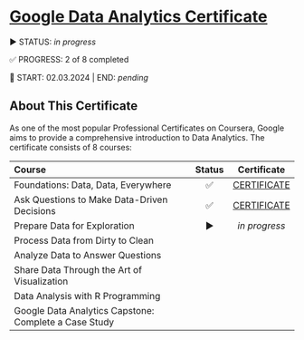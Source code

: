# [Google Data Analytics Certificate](https://www.coursera.org/professional-certificates/google-data-analytics)

▶️ STATUS: _in progress_

✅ PROGRESS: 2 of 8 completed


📆 START: 02.03.2024 | END: _pending_




## About This Certificate
As one of the most popular Professional Certificates on Coursera, Google aims to provide a comprehensive introduction to Data Analytics. The certificate consists of 8 courses:

| Course | Status | Certificate | 
| :--- | :---: | :---: |
| Foundations: Data, Data, Everywhere | ✅  | [CERTIFICATE](https://coursera.org/share/0a1f7db3a51215d48f9a96f283820774) |
| Ask Questions to Make Data-Driven Decisions | ✅ | [CERTIFICATE](https://coursera.org/share/74545ded3bbdc14a1fbb876f7cc382d3) |
| Prepare Data for Exploration | ▶️ | _in progress_
| Process Data from Dirty to Clean | 
| Analyze Data to Answer Questions |
| Share Data Through the Art of Visualization |
| Data Analysis with R Programming |
| Google Data Analytics Capstone: Complete a Case Study | 
